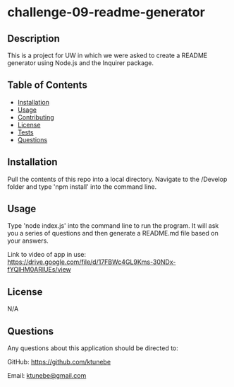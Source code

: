# challenge-09-readme-generator

## Description

This is a project for UW in which we were asked to create a README generator using Node.js and the Inquirer package.

## Table of Contents

- [Installation](#installation)
- [Usage](#usage)
- [Contributing](#contributing)
- [License](#license)
- [Tests](#tests)
- [Questions](#questions)

## Installation

Pull the contents of this repo into a local directory. Navigate to the /Develop folder and type 'npm install' into the command line.

## Usage

Type 'node index.js' into the command line to run the program. It will ask you a series of questions and then generate a README.md file based on your answers.

Link to video of app in use: https://drive.google.com/file/d/17FBWc4GL9Kms-30NDx-fYQlHM0ARlUEs/view

## License

N/A

## Questions

Any questions about this application should be directed to:

GitHub: https://github.com/ktunebe

Email: ktunebe@gmail.com
